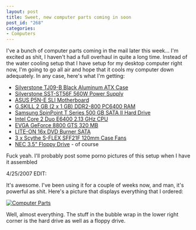```yaml
--- 
layout: post
title: Sweet, new computer parts coming in soon
post_id: "268"
categories:
- Computers
---
```

I've a bunch of computer parts coming in the mail later this week... I'm excited as shit, I haven't had a full overhaul in quite a long time.  Instead of the water cooling setup that I have setup for my desktop computer right now, I'm going to go all air and hope that it cools my computer down adequately.  In any case, here's what I'm getting:

<ul>
<li><a href="http://www.newegg.com/Product/Product.asp?Item=N82E16811163075">Silverstone TJ09-B Black Aluminum ATX Case</a></li>
<li><a href="http://www.newegg.com/Product/Product.asp?Item=N82E16817163112">Silverstone SST-ST56F 560W Power Supply</a></li>
<li><a href="http://www.newegg.com/Product/Product.asp?Item=N82E16813131142">ASUS P5N-E SLI Motherboard</a></li>
<li><a href="http://www.newegg.com/Product/Product.asp?Item=N82E16820231098">G.SKILL 2 GB (2 x 1 GB) DDR2-800 PC6400 RAM</a></li>
<li><a href="http://www.newegg.com/Product/Product.asp?Item=N82E16822152052">Samsung SpinPoint T Series 500 GB SATA II Hard Drive</a></li>
<li><a href="http://www.newegg.com/Product/Product.asp?Item=N82E16819115004">Intel Core 2 Duo E6400 2.13 GHz CPU</a></li>
<li><a href="http://www.newegg.com/Product/Product.asp?Item=N82E16814130082">EVGA GeForce 8800 GTS 320 MB</a></li>
<li><a href="http://www.newegg.com/Product/Product.asp?Item=N82E16827106046">LITE-ON 16x DVD Burner SATA</a></li>
<li><a href="http://www.newegg.com/Product/Product.asp?Item=N82E16835185006">3 x Scythe S-FLEX SFF21F 120mm Case Fans</a></li>
<li><a href="http://www.newegg.com/Product/Product.asp?Item=N82E16821152005">NEC 3.5" Floppy Drive</a> - of course</li>
</ul>

Fuck yeah.  I'll probably post some porno pictures of this setup when I have it assembled

4/25/2007 EDIT:

It's awesome.  I've been using it for a couple of weeks now, and man, it's powerful as shit.  Here's a picture that displays everything that I ordered:

<a href='http://blog.redbluemagenta.com/2007/04/10/sweet-new-computer-parts-coming-in-soon/computer-parts/' rel='attachment wp-att-17' title='Computer Parts'><img src='http://blog.redbluemagenta.com/wp-content/uploads/2007/04/imgp3736ha7.thumbnail.jpg' alt='Computer Parts' /></a>

Well, almost everything.  The stuff in the bubble wrap in the lower right corner is the hard drive as well as a floppy drive.
